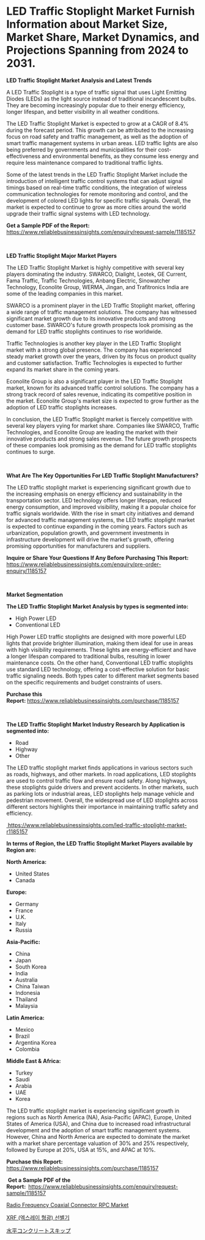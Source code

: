 <p><h1>LED Traffic Stoplight Market Furnish Information about Market Size, Market Share, Market Dynamics, and Projections Spanning from 2024 to 2031.</h1></p><p><strong>LED Traffic Stoplight Market Analysis and Latest Trends</strong></p>
<p><p>A LED Traffic Stoplight is a type of traffic signal that uses Light Emitting Diodes (LEDs) as the light source instead of traditional incandescent bulbs. They are becoming increasingly popular due to their energy efficiency, longer lifespan, and better visibility in all weather conditions.</p><p>The LED Traffic Stoplight Market is expected to grow at a CAGR of 8.4% during the forecast period. This growth can be attributed to the increasing focus on road safety and traffic management, as well as the adoption of smart traffic management systems in urban areas. LED traffic lights are also being preferred by governments and municipalities for their cost-effectiveness and environmental benefits, as they consume less energy and require less maintenance compared to traditional traffic lights.</p><p>Some of the latest trends in the LED Traffic Stoplight Market include the introduction of intelligent traffic control systems that can adjust signal timings based on real-time traffic conditions, the integration of wireless communication technologies for remote monitoring and control, and the development of colored LED lights for specific traffic signals. Overall, the market is expected to continue to grow as more cities around the world upgrade their traffic signal systems with LED technology.</p></p>
<p><strong>Get a Sample PDF of the Report:&nbsp;</strong> <a href="https://www.reliablebusinessinsights.com/enquiry/request-sample/1185157">https://www.reliablebusinessinsights.com/enquiry/request-sample/1185157</a></p>
<p>&nbsp;</p>
<p><strong>LED Traffic Stoplight Major Market Players</strong></p>
<p><p>The LED Traffic Stoplight Market is highly competitive with several key players dominating the industry. SWARCO, Dialight, Leotek, GE Current, Fama Traffic, Traffic Technologies, Anbang Electric, Sinowatcher Technology, Econolite Group, WERMA, Jingan, and Trafitronics India are some of the leading companies in this market.</p><p>SWARCO is a prominent player in the LED Traffic Stoplight market, offering a wide range of traffic management solutions. The company has witnessed significant market growth due to its innovative products and strong customer base. SWARCO's future growth prospects look promising as the demand for LED traffic stoplights continues to rise worldwide.</p><p>Traffic Technologies is another key player in the LED Traffic Stoplight market with a strong global presence. The company has experienced steady market growth over the years, driven by its focus on product quality and customer satisfaction. Traffic Technologies is expected to further expand its market share in the coming years.</p><p>Econolite Group is also a significant player in the LED Traffic Stoplight market, known for its advanced traffic control solutions. The company has a strong track record of sales revenue, indicating its competitive position in the market. Econolite Group's market size is expected to grow further as the adoption of LED traffic stoplights increases.</p><p>In conclusion, the LED Traffic Stoplight market is fiercely competitive with several key players vying for market share. Companies like SWARCO, Traffic Technologies, and Econolite Group are leading the market with their innovative products and strong sales revenue. The future growth prospects of these companies look promising as the demand for LED traffic stoplights continues to surge.</p></p>
<p>&nbsp;</p>
<p><strong>What Are The Key Opportunities For LED Traffic Stoplight Manufacturers?</strong></p>
<p><p>The LED traffic stoplight market is experiencing significant growth due to the increasing emphasis on energy efficiency and sustainability in the transportation sector. LED technology offers longer lifespan, reduced energy consumption, and improved visibility, making it a popular choice for traffic signals worldwide. With the rise in smart city initiatives and demand for advanced traffic management systems, the LED traffic stoplight market is expected to continue expanding in the coming years. Factors such as urbanization, population growth, and government investments in infrastructure development will drive the market's growth, offering promising opportunities for manufacturers and suppliers.</p></p>
<p><strong>Inquire or Share Your Questions If Any Before Purchasing This Report:</strong> <a href="https://www.reliablebusinessinsights.com/enquiry/pre-order-enquiry/1185157">https://www.reliablebusinessinsights.com/enquiry/pre-order-enquiry/1185157</a></p>
<p>&nbsp;</p>
<p><strong>Market Segmentation</strong></p>
<p><strong>The LED Traffic Stoplight Market Analysis by types is segmented into:</strong></p>
<p><ul><li>High Power LED</li><li>Conventional LED</li></ul></p>
<p><p>High Power LED traffic stoplights are designed with more powerful LED lights that provide brighter illumination, making them ideal for use in areas with high visibility requirements. These lights are energy-efficient and have a longer lifespan compared to traditional bulbs, resulting in lower maintenance costs. On the other hand, Conventional LED traffic stoplights use standard LED technology, offering a cost-effective solution for basic traffic signaling needs. Both types cater to different market segments based on the specific requirements and budget constraints of users.</p></p>
<p><strong>Purchase this Report:&nbsp;</strong><a href="https://www.reliablebusinessinsights.com/purchase/1185157">https://www.reliablebusinessinsights.com/purchase/1185157</a></p>
<p>&nbsp;</p>
<p><strong>The LED Traffic Stoplight Market Industry Research by Application is segmented into:</strong></p>
<p><ul><li>Road</li><li>Highway</li><li>Other</li></ul></p>
<p><p>The LED traffic stoplight market finds applications in various sectors such as roads, highways, and other markets. In road applications, LED stoplights are used to control traffic flow and ensure road safety. Along highways, these stoplights guide drivers and prevent accidents. In other markets, such as parking lots or industrial areas, LED stoplights help manage vehicle and pedestrian movement. Overall, the widespread use of LED stoplights across different sectors highlights their importance in maintaining traffic safety and efficiency.</p></p>
<p><a href="https://www.reliablebusinessinsights.com/led-traffic-stoplight-market-r1185157">&nbsp;https://www.reliablebusinessinsights.com/led-traffic-stoplight-market-r1185157</a></p>
<p><strong>In terms of Region, the LED Traffic Stoplight Market Players available by Region are:</strong></p>
<p>
    <p> <strong> North America: </strong>
        <ul>
            <li>United States</li>
            <li>Canada</li>
        </ul>
        </p> 
    <p> <strong> Europe: </strong>
        <ul>
            <li>Germany</li>
            <li>France</li>
            <li>U.K.</li>
            <li>Italy</li>
            <li>Russia</li>
        </ul>
        </p> 
    <p> <strong> Asia-Pacific: </strong>
        <ul>
            <li>China</li>
            <li>Japan</li>
            <li>South Korea</li>
            <li>India</li>
            <li>Australia</li>
            <li>China Taiwan</li>
            <li>Indonesia</li>
            <li>Thailand</li>
            <li>Malaysia</li>
        </ul>
        </p> 
    <p> <strong> Latin America: </strong>
        <ul>
            <li>Mexico</li>
            <li>Brazil</li>
            <li>Argentina Korea</li>
            <li>Colombia</li>
        </ul>
        </p> 
    <p> <strong> Middle East & Africa: </strong>
        <ul>
            <li>Turkey</li>
            <li>Saudi</li>
            <li>Arabia</li>
            <li>UAE</li>
            <li>Korea</li>
        </ul>
    </p>
    </p>
<p><p>The LED traffic stoplight market is experiencing significant growth in regions such as North America (NA), Asia-Pacific (APAC), Europe, United States of America (USA), and China due to increased road infrastructural development and the adoption of smart traffic management systems. However, China and North America are expected to dominate the market with a market share percentage valuation of 30% and 25% respectively, followed by Europe at 20%, USA at 15%, and APAC at 10%.</p></p>
<p><strong>Purchase this Report: </strong><a href="https://www.reliablebusinessinsights.com/purchase/1185157">https://www.reliablebusinessinsights.com/purchase/1185157</a></p>
<p>&nbsp;<strong>Get a Sample PDF of the Report:&nbsp;&nbsp;</strong><a href="https://www.reliablebusinessinsights.com/enquiry/request-sample/1185157">https://www.reliablebusinessinsights.com/enquiry/request-sample/1185157</a></p>
<p><strong></strong></p>
<p><p><a href="https://view.publitas.com/reportprime-1/insights-into-the-radio-frequency-coaxial-connector-rpc-market-size-which-is-expanding-with-a-4-4-cagr-from-2024-2031/">Radio Frequency Coaxial Connector RPC Market</a></p><p><a href="https://medium.com/@dellkoepp03/xrf-x-%EB%A0%88%EC%9D%B4-%EB%B0%A9%EC%B6%9C-%EB%B6%84%EB%A5%98-%EA%B8%B0%EA%B3%84-%EC%8B%9C%EC%9E%A5-%EA%B7%9C%EB%AA%A8-%EB%B0%8F-%EC%A0%90%EC%9C%A0%EC%9C%A8-%EB%B6%84%EC%84%9D-%EC%84%B1%EC%9E%A5-%EC%B6%94%EC%9D%B4-%EB%B0%8F-%EC%98%88%EC%B8%A1-2024-2031-a8c24617457b">XRF (엑스레이 형광) 선별기</a></p><p><a href="https://github.com/SarahFahey88/Market-Research-Report-List-2/blob/main/3547034113047.md">水平コンクリートスキップ</a></p></p>